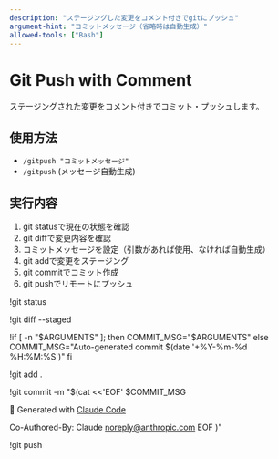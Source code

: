 ```yaml
---
description: "ステージングした変更をコメント付きでgitにプッシュ"
argument-hint: "コミットメッセージ（省略時は自動生成）"
allowed-tools: ["Bash"]
---
```


# Git Push with Comment

ステージングされた変更をコメント付きでコミット・プッシュします。

## 使用方法
- `/gitpush "コミットメッセージ"`
- `/gitpush` (メッセージ自動生成)

## 実行内容

1. git statusで現在の状態を確認
2. git diffで変更内容を確認  
3. コミットメッセージを設定（引数があれば使用、なければ自動生成）
4. git addで変更をステージング
5. git commitでコミット作成
6. git pushでリモートにプッシュ

!git status

!git diff --staged

!if [ -n "$ARGUMENTS" ]; then
  COMMIT_MSG="$ARGUMENTS"
else
  COMMIT_MSG="Auto-generated commit $(date '+%Y-%m-%d %H:%M:%S')"
fi

!git add .

!git commit -m "$(cat <<'EOF'
$COMMIT_MSG

🤖 Generated with [Claude Code](https://claude.ai/code)

Co-Authored-By: Claude <noreply@anthropic.com>
EOF
)"

!git push